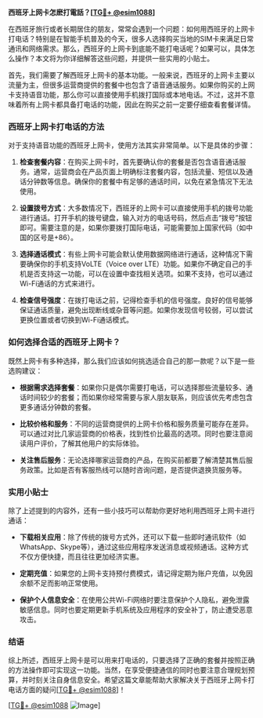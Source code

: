 **西班牙上网卡怎麽打電話？[[TG💪+ @esim1088](https://t.me/s/esim1088)]**

在西班牙旅行或者长期居住的朋友，常常会遇到一个问题：如何用西班牙的上网卡打电话？特别是在智能手机普及的今天，很多人选择购买当地的SIM卡来满足日常通讯和网络需求。那么，西班牙的上网卡到底能不能打电话呢？如果可以，具体怎么操作？本文将为你详细解答这些问题，并提供一些实用的小贴士。

首先，我们需要了解西班牙上网卡的基本功能。一般来说，西班牙的上网卡主要以流量为主，但很多运营商提供的套餐中也包含了语音通话服务。如果你购买的上网卡支持语音功能，那么你可以直接使用手机拨打国际或本地电话。不过，这并不意味着所有上网卡都具备打电话的功能，因此在购买之前一定要仔细查看套餐详情。

### 西班牙上网卡打电话的方法

对于支持语音功能的西班牙上网卡，使用方法其实非常简单。以下是具体的步骤：

1. **检查套餐内容**：在购买上网卡时，首先要确认你的套餐是否包含语音通话服务。通常，运营商会在产品页面上明确标注套餐内容，包括流量、短信以及通话分钟数等信息。确保你的套餐中有足够的通话时间，以免在紧急情况下无法使用。

2. **设置拨号方式**：大多数情况下，西班牙的上网卡可以直接使用手机的拨号功能进行通话。打开手机的拨号键盘，输入对方的电话号码，然后点击“拨号”按钮即可。需要注意的是，如果你要拨打国际电话，可能需要加上国家代码（如中国的区号是+86）。

3. **选择通话模式**：有些上网卡可能会默认使用数据网络进行通话，这种情况下需要确保你的手机支持VoLTE（Voice over LTE）功能。如果你不确定自己的手机是否支持这一功能，可以在设置中查找相关选项。如果不支持，也可以通过Wi-Fi通话的方式来进行。

4. **检查信号强度**：在拨打电话之前，记得检查手机的信号强度。良好的信号能够保证通话质量，避免出现断线或杂音等问题。如果你发现信号较弱，可以尝试更换位置或者切换到Wi-Fi通话模式。

### 如何选择合适的西班牙上网卡？

既然上网卡有多种选择，那么我们应该如何挑选适合自己的那一款呢？以下是一些选购建议：

- **根据需求选择套餐**：如果你只是偶尔需要打电话，可以选择那些流量较多、通话时间较少的套餐；而如果你经常需要与家人朋友联系，则应该优先考虑包含更多通话分钟数的套餐。

- **比较价格和服务**：不同的运营商提供的上网卡价格和服务质量可能存在差异。可以通过对比几家运营商的价格表，找到性价比最高的选项。同时也要注意阅读用户评价，了解其他用户的实际体验。

- **关注售后服务**：无论选择哪家运营商的产品，在购买前都要了解清楚其售后服务政策。比如是否有客服热线可以随时咨询问题，是否提供退换货服务等。

### 实用小贴士

除了上述提到的内容外，还有一些小技巧可以帮助你更好地利用西班牙上网卡进行通话：

- **下载相关应用**：除了传统的拨号方式外，还可以下载一些即时通讯软件（如WhatsApp、Skype等），通过这些应用程序发送消息或视频通话。这种方式不仅方便快捷，而且往往更加经济实惠。

- **定期充值**：如果您的上网卡支持预付费模式，请记得定期为账户充值，以免因余额不足而影响正常使用。

- **保护个人信息安全**：在使用公共Wi-Fi网络时要注意保护个人隐私，避免泄露敏感信息。同时也要定期更新手机系统及应用程序的安全补丁，防止遭受恶意攻击。

### 结语

综上所述，西班牙上网卡是可以用来打电话的，只要选择了正确的套餐并按照正确的方法操作即可实现这一功能。当然，在享受便捷通信的同时也要注意合理规划预算，并时刻关注自身信息安全。希望这篇文章能帮助大家解决关于西班牙上网卡打电话方面的疑问[[TG💪+ @esim1088](https://t.me/s/esim1088)]！

[[TG💪+ @esim1088](https://t.me/s/esim1088) ![Image](https://i.postimg.cc/4NQfJmqS/Snipaste-2025-05-13-00-14-12.png)]